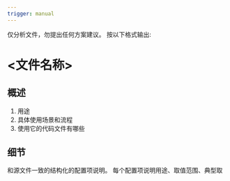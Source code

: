```yaml
---
trigger: manual
---
```


仅分析文件，勿提出任何方案建议。
按以下格式输出:

# <文件名称>

## 概述

1. 用途
2. 具体使用场景和流程
3. 使用它的代码文件有哪些

## 细节

和源文件一致的结构化的配置项说明。
每个配置项说明用途、取值范围、典型取
